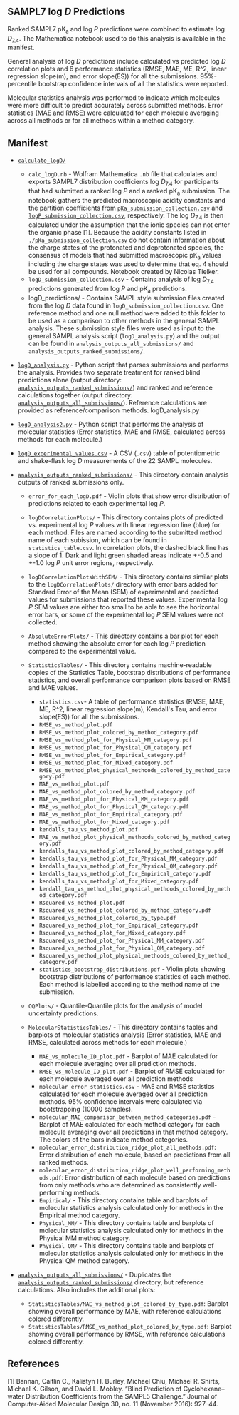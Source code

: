 ## SAMPL7 log *D* Predictions

Ranked SAMPL7 pK<sub>a</sub> and log *P* predictions were combined to estimate log *D*<sub>7.4</sub>. The Mathematica notebook used to do this analysis is available in the manifest.

General analysis of log *D* predictions include calculated vs predicted log *D* correlation plots and 6 performance statistics (RMSE, MAE, ME, R^2, linear regression slope(m), and error slope(ES)) for all the submissions.
95%-percentile bootstrap confidence intervals of all the statistics were reported.

Molecular statistics analysis was performed to indicate which molecules were more difficult to predict accurately across submitted methods. Error statistics (MAE and RMSE) were calculated for each molecule averaging across all methods or for all methods within a method category.

## Manifest
- [`calculate_logD/`](./calculate_logD/)
  - `calc_logD.nb` - Wolfram Mathematica `.nb` file that calculates and exports SAMPL7 distribution coefficients log *D*<sub>7.4</sub> for participants that had submitted a ranked log *P* and a ranked pK<sub>a</sub> submission. The notebook gathers the predicted macroscopic acidity constants and the partition coefficients from [`pKa_submission_collection.csv`](../pKa/analysis/macrostate_analysis/analysis_outputs_ranked_submissions/pKa_submission_collection.csv) and [`logP_submission_collection.csv`](../logP/analysis/analysis_outputs_ranked_submissions/logP_submission_collection.csv), respectively. The log *D*<sub>7.4</sub> is then calculated under the assumption that the ionic species can not enter the organic phase [1]. Because the acidity constants listed in [`./pKa_submission_collection.csv`](../pKa/analysis/macrostate_analysis/analysis_outputs_ranked_submissions/pKa_submission_collection.csv) do not contain information about the charge states of the protonated and deprotonated species, the consensus of models that had submitted macroscopic pK<sub>a</sub> values including the charge states was used to determine that eq. 4 should be used for all compounds. Notebook created by Nicolas Tielker.
  - `logD_submission_collection.csv` - Contains analysis of log *D*<sub>7.4</sub> predictions generated from log *P* and pK<sub>a</sub> predictions.
  - logD_predictions/ - Contains SAMPL style submission files created from the log *D* data found in `logD_submission_collection.csv`. One reference method and one null method were added to this folder to be used as a comparison to other methods in the general SAMPL analysis. These submission style files were used as input to the general SAMPL analysis script (`logD_analysis.py`) and the output can be found in `analysis_outputs_all_submissions/` and `analysis_outputs_ranked_submissions/`.
- [`logD_analysis.py`](logD_analysis.py) - Python script that parses submissions and performs the analysis. Provides two separate treatment for ranked blind predictions alone (output directory: [`analysis_outputs_ranked_submissions/`](analysis_outputs_ranked_submissions/)) and ranked and reference calculations together (output directory: [`analysis_outputs_all_submissions/`](analysis_outputs_all_submissions/)). Reference calculations are provided as reference/comparison methods.  logD_analysis.py
- [`logD_analysis2.py`](logD_analysis2.py) - Python script that performs the analysis of molecular statistics (Error statistics, MAE and RMSE, calculated across methods for each molecule.)
- [`logD_experimental_values.csv`](logD_experimental_values.csv) -  A CSV (`.csv`) table of potentiometric and shake-flask log *D* measurements of the 22 SAMPL molecules.
- [`analysis_outputs_ranked_submissions/`](analysis_outputs_ranked_submissions/) - This directory contain analysis outputs of ranked submissions only.
    - `error_for_each_logD.pdf` - Violin plots that show error distribution of predictions related to each experimental log *P*.
    - `logDCorrelationPlots/` - This directory contains plots of predicted vs. experimental log *P* values with linear regression line (blue) for each method. Files are named according to the submitted method name of each subission, which can be found in `statistics_table.csv`. In correlation plots, the dashed black line has a slope of 1. Dark and light green shaded areas indicate +-0.5 and +-1.0 log *P* unit error regions, respectively.
    - `logDCorrelationPlotsWithSEM/` - This directory contains similar plots to the `logDCorrelationPlots/` directory with error bars added for Standard Error of the Mean (SEM) of experimental and predicted values for submissions that reported these values. Experimental log *P* SEM values are either too small to be able to see the horizontal error bars, or some of the experimental log *P* SEM values were not collected.
    - `AbsoluteErrorPlots/` - This directory contains a bar plot for each method showing the absolute error for each log *P* prediction compared to the experimental value.
    - `StatisticsTables/` - This directory contains machine-readable copies of the Statistics Table, bootstrap distributions of performance statistics, and overall performance comparison plots based on RMSE and MAE values.
        - `statistics.csv`- A table of performance statistics (RMSE, MAE, ME, R^2, linear regression slope(m), Kendall's Tau, and error slope(ES)) for all the submissions.
        - `RMSE_vs_method_plot.pdf`
        - `RMSE_vs_method_plot_colored_by_method_category.pdf`
        - `RMSE_vs_method_plot_for_Physical_MM_category.pdf`
        - `RMSE_vs_method_plot_for_Physical_QM_category.pdf`
        - `RMSE_vs_method_plot_for_Empirical_category.pdf`
        - `RMSE_vs_method_plot_for_Mixed_category.pdf`
        - `RMSE_vs_method_plot_physical_methoods_colored_by_method_category.pdf`
        - `MAE_vs_method_plot.pdf`
        - `MAE_vs_method_plot_colored_by_method_category.pdf`
        - `MAE_vs_method_plot_for_Physical_MM_category.pdf`
        - `MAE_vs_method_plot_for_Physical_QM_category.pdf`
        - `MAE_vs_method_plot_for_Empirical_category.pdf`
        - `MAE_vs_method_plot_for_Mixed_category.pdf`
        - `kendalls_tau_vs_method_plot.pdf`
        - `MAE_vs_method_plot_physical_methoods_colored_by_method_category.pdf`
        - `kendalls_tau_vs_method_plot_colored_by_method_category.pdf`
        - `kendalls_tau_vs_method_plot_for_Physical_MM_category.pdf`
        - `kendalls_tau_vs_method_plot_for_Physical_QM_category.pdf`
        - `kendalls_tau_vs_method_plot_for_Empirical_category.pdf`
        - `kendalls_tau_vs_method_plot_for_Mixed_category.pdf`
        - `kendall_tau_vs_method_plot_physical_methoods_colored_by_method_category.pdf`
        - `Rsquared_vs_method_plot.pdf`                            
        - `Rsquared_vs_method_plot_colored_by_method_category.pdf`                 
        - `Rsquared_vs_method_plot_colored_by_type.pdf`
        - `Rsquared_vs_method_plot_for_Empirical_category.pdf`
        - `Rsquared_vs_method_plot_for_Mixed_category.pdf`
        - `Rsquared_vs_method_plot_for_Physical_MM_category.pdf`
        - `Rsquared_vs_method_plot_for_Physical_QM_category.pdf`
        - `Rsquared_vs_method_plot_physical_methoods_colored_by_method_category.pdf`
        - `statistics_bootstrap_distributions.pdf` - Violin plots showing bootstrap distributions of performance statistics of each method. Each method is labelled according to the method name of the submission.

    - `QQPlots/` - Quantile-Quantile plots for the analysis of model uncertainty predictions.
    - `MolecularStatisticsTables/` - This directory contains tables and barplots of molecular statistics analysis (Error statistics, MAE and RMSE, calculated across methods for each molecule.)
        - `MAE_vs_molecule_ID_plot.pdf` - Barplot of MAE calculated for each molecule averaging over all prediction methods.
        - `RMSE_vs_molecule_ID_plot.pdf` - Barplot of RMSE calculated for each molecule averaged over all prediction methods
        - `molecular_error_statistics.csv` - MAE and RMSE statistics calculated for each molecule averaged over all prediction methods. 95% confidence intervals were calculated via bootstrapping (10000 samples).
        - `molecular_MAE_comparison_between_method_categories.pdf` - Barplot of MAE calculated for each method category for each molecule averaging over all predictions in that method category. The colors of the bars indicate method categories.
        - `molecular_error_distribution_ridge_plot_all_methods.pdf`: Error distribution of each molecule, based on predictions from all ranked methods.
        - `molecular_error_distribution_ridge_plot_well_performing_methods.pdf`: Error distribution of each molecule based on predictions from only methods who are determined as consistently well-performing methods.
        - `Empirical/` - This directory contains table and barplots of molecular statistics analysis calculated only for methods in the Empirical method category.
        - `Physical_MM/` - This directory contains table and barplots of molecular statistics analysis calculated only for methods in the Physical MM method category.
        - `Physical_QM/` - This directory contains table and barplots of molecular statistics analysis calculated only for methods in the Physical QM method category.

- [`analysis_outputs_all_submissions/`](analysis_outputs_all_submissions/) - Duplicates the [`analysis_outputs_ranked_submissions/`](analysis_outputs_ranked_submissions/) directory, but reference calculations. Also includes the additional plots:
    - `StatisticsTables/MAE_vs_method_plot_colored_by_type.pdf`: Barplot showing overall performance by MAE, with reference calculations colored differently.
    - `StatisticsTables/RMSE_vs_method_plot_colored_by_type.pdf`: Barplot showing overall performance by RMSE, with reference calculations colored differently.


## References
[1] Bannan, Caitlin C., Kalistyn H. Burley, Michael Chiu, Michael R. Shirts, Michael K. Gilson, and David L. Mobley. “Blind Prediction of Cyclohexane–water Distribution Coefficients from the SAMPL5 Challenge.” Journal of Computer-Aided Molecular Design 30, no. 11 (November 2016): 927–44.

